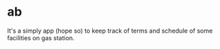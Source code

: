 # ab

It's a simply app (hope so) to keep track of terms and schedule of some facilities on gas station.

